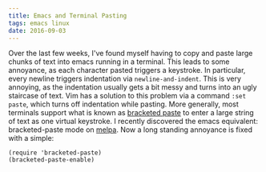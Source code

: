 ```yaml
---
title: Emacs and Terminal Pasting
tags: emacs linux
date: 2016-09-03
---
```


Over the last few weeks, I've found myself having to copy and paste
large chunks of text into emacs running in a terminal.  This leads to
some annoyance, as each character pasted triggers a keystroke.  In
particular, every newline triggers indentation via
`newline-and-indent`.  This is very annoying, as the indentation
usually gets a bit messy and turns into an ugly staircase of text.
Vim has a solution to this problem via a command `:set paste`, which
turns off indentation while pasting.  More generally, most terminals
support what is known as
[bracketed paste](https://cirw.in/blog/bracketed-paste) to enter a
large string of text as one virtual keystroke.  I recently discovered
the emacs equivalent: bracketed-paste mode on
[melpa](http://melpa.org/#/bracketed-paste).  Now a long standing
annoyance is fixed with a simple:

```
(require 'bracketed-paste)
(bracketed-paste-enable)
```
